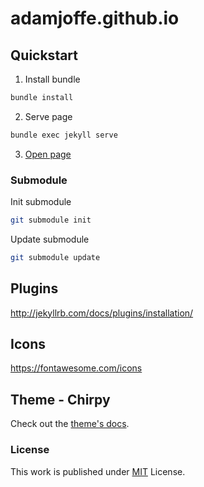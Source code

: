 # adamjoffe.github.io

## Quickstart

1. Install bundle
```sh
bundle install
```
2. Serve page
```sh
bundle exec jekyll serve
```

3. [Open page](http://localhost:4000)

### Submodule

Init submodule
```sh
git submodule init
```

Update submodule
```sh
git submodule update
```

## Plugins

http://jekyllrb.com/docs/plugins/installation/

## Icons

https://fontawesome.com/icons

## Theme - Chirpy

Check out the [theme's docs](https://github.com/cotes2020/jekyll-theme-chirpy/wiki).

### License

This work is published under [MIT][mit] License.

[gem]: https://rubygems.org/gems/jekyll-theme-chirpy
[chirpy]: https://github.com/cotes2020/jekyll-theme-chirpy/
[CD]: https://en.wikipedia.org/wiki/Continuous_deployment
[mit]: https://github.com/cotes2020/chirpy-starter/blob/master/LICENSE
